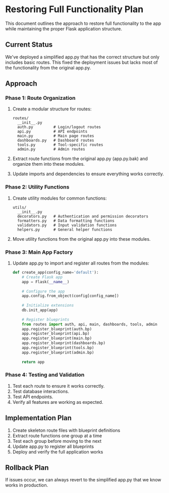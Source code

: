 # Restoring Full Functionality Plan

This document outlines the approach to restore full functionality to the app while maintaining the proper Flask application structure.

## Current Status

We've deployed a simplified app.py that has the correct structure but only includes basic routes. This fixed the deployment issues but lacks most of the functionality from the original app.py.

## Approach

### Phase 1: Route Organization

1. Create a modular structure for routes:
   ```
   routes/
     __init__.py
     auth.py         # Login/logout routes
     api.py          # API endpoints
     main.py         # Main page routes
     dashboards.py   # Dashboard routes
     tools.py        # Tool-specific routes
     admin.py        # Admin routes
   ```

2. Extract route functions from the original app.py (app.py.bak) and organize them into these modules.

3. Update imports and dependencies to ensure everything works correctly.

### Phase 2: Utility Functions

1. Create utility modules for common functions:
   ```
   utils/
     __init__.py
     decorators.py   # Authentication and permission decorators
     formatters.py   # Data formatting functions
     validators.py   # Input validation functions
     helpers.py      # General helper functions
   ```

2. Move utility functions from the original app.py into these modules.

### Phase 3: Main App Factory

1. Update app.py to import and register all routes from the modules:
   ```python
   def create_app(config_name='default'):
       # Create Flask app
       app = Flask(__name__)
       
       # Configure the app
       app.config.from_object(config[config_name])
       
       # Initialize extensions
       db.init_app(app)
       
       # Register blueprints
       from routes import auth, api, main, dashboards, tools, admin
       app.register_blueprint(auth.bp)
       app.register_blueprint(api.bp)
       app.register_blueprint(main.bp)
       app.register_blueprint(dashboards.bp)
       app.register_blueprint(tools.bp)
       app.register_blueprint(admin.bp)
       
       return app
   ```

### Phase 4: Testing and Validation

1. Test each route to ensure it works correctly.
2. Test database interactions.
3. Test API endpoints.
4. Verify all features are working as expected.

## Implementation Plan

1. Create skeleton route files with blueprint definitions
2. Extract route functions one group at a time
3. Test each group before moving to the next
4. Update app.py to register all blueprints
5. Deploy and verify the full application works

## Rollback Plan

If issues occur, we can always revert to the simplified app.py that we know works in production.